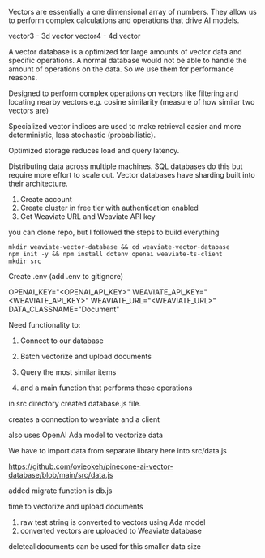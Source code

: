 
<!-- What are vectors? -->

Vectors are essentially a one dimensional array of numbers. They allow us to perform complex 
calculations and operations that drive AI models.

vector3 - 3d vector
vector4 - 4d vector

<!-- Why do we need vector databases? -->

A vector database is a optimized for large amounts of vector data and specific operations. A normal database would not be able to handle the amount of operations on the data. So we use them for performance reasons. 

<!-- Complex Math Operations -->

Designed to perform complex operations on vectors like filtering and locating nearby vectors e.g. cosine similarity (measure of how similar two vectors are)

<!-- Specialized Vector Indices -->

Specialized vector indices are used to make retrieval easier and more deterministic, less stochastic (probabilistic). 

<!-- Compact Storage -->

Optimized storage reduces load and query latency. 

<!-- Sharding -->

Distributing data across multiple machines. SQL databases do this but require more effort to scale out. Vector databases have sharding built into their architecture.

<!-- Create cluster on Weaviate -->

1. Create account
2. Create cluster in free tier with authentication enabled
3. Get Weaviate URL and Weaviate API key

<!-- Setting up vector database -->

you can clone repo, but I followed the steps to build everything
```
mkdir weaviate-vector-database && cd weaviate-vector-database
npm init -y && npm install dotenv openai weaviate-ts-client
mkdir src
```

Create .env (add .env to gitignore)

OPENAI_KEY="<OPENAI_API_KEY>"
WEAVIATE_API_KEY="<WEAVIATE_API_KEY>"
WEAVIATE_URL="<WEAVIATE_URL>"
DATA_CLASSNAME="Document"


<!-- Helper functions -->

Need functionality to:

1. Connect to our database
2. Batch vectorize and upload documents
3. Query the most similar items

4. and a main function that performs these operations

<!-- Setup Client -->

in src directory created database.js file. 

creates a connection to weaviate and a client

also uses OpenAI Ada model to vectorize data

<!-- Migrating data -->

We have to import data from separate library here into src/data.js

https://github.com/ovieokeh/pinecone-ai-vector-database/blob/main/src/data.js

added migrate function is db.js

<!-- Adding documents -->

time to vectorize and upload documents

1. raw test string is converted to vectors using Ada model
2. converted vectors are uploaded to Weaviate database

<!-- Deleting Documents -->

deletealldocuments can be used for this smaller data size


<!-- Adding Querying Functions to DB -->